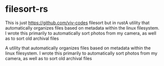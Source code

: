 # filesort-rs

This is just https://github.com/viv-codes filesort but in rustA utility that automatically organizes files based on metadata within the linux filesystem. I wrote this primarily to automatically sort photos from my camera, as well as to sort old archival files 

A utility that automatically organizes files based on metadata within the linux filesystem. I wrote this primarily to automatically sort photos from my camera, as well as to sort old archival files 
